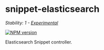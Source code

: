 # snippet-elasticsearch

_Stability: 1 - [Experimental](https://github.com/tristanls/stability-index#stability-1---experimental)_

[![NPM version](https://badge.fury.io/js/snippet-elasticsearch.png)](http://npmjs.org/package/snippet-elasticsearch)

Elasticsearch Snippet controller.
